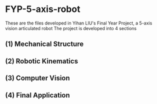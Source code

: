 # FYP-5-axis-robot
These are the files developed in Yihan LIU's Final Year Project, a 5-axis vision articulated robot
The project is developed into 4 sections
## (1) Mechanical Structure

## (2) Robotic Kinematics
## (3) Computer Vision
## (4) Final Application
